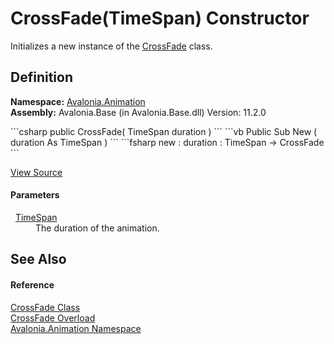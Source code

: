 # CrossFade(TimeSpan) Constructor


Initializes a new instance of the <a href="T_Avalonia_Animation_CrossFade">CrossFade</a> class.



## Definition
**Namespace:** <a href="N_Avalonia_Animation">Avalonia.Animation</a>  
**Assembly:** Avalonia.Base (in Avalonia.Base.dll) Version: 11.2.0

<Tabs groupId="api-code-preview">
<TabItem value="csharp" label="C#">
```csharp
public CrossFade(
	TimeSpan duration
)
```
</TabItem>
<TabItem value="vb" label="VB">
```vb
Public Sub New ( 
	duration As TimeSpan
)
```
</TabItem>
<TabItem value="fsharp" label="F#">
```fsharp
new : 
        duration : TimeSpan -> CrossFade
```
</TabItem>
</Tabs>



<a href="https://github.com/AvaloniaUI/Avalonia/tree/master/src/Avalonia.Base/Animation/CrossFade.cs#L32" title="View the source code">View Source</a>



#### Parameters
<dl><dt>  <a href="https://learn.microsoft.com/dotnet/api/system.timespan" target="_blank" rel="noopener noreferrer">TimeSpan</a></dt><dd>The duration of the animation.</dd></dl>

## See Also


#### Reference
<a href="T_Avalonia_Animation_CrossFade">CrossFade Class</a>  
<a href="Overload_Avalonia_Animation_CrossFade__ctor">CrossFade Overload</a>  
<a href="N_Avalonia_Animation">Avalonia.Animation Namespace</a>  

